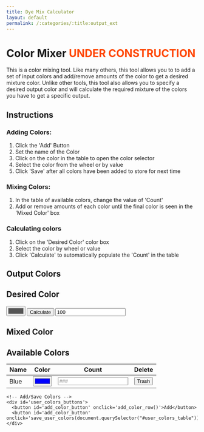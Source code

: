 ```yaml
---
title: Dye Mix Calculator
layout: default
permalink: /:categories/:title:output_ext
---
```


<!-- Custom CSS and javascript -->
<link rel="stylesheet" type="text/css" href="{{ site.baseurl }}color_mixer/css/color_mixer.css">
<script src='{{ site.baseurl }}color_mixer/js/color_mixer.js'></script>

<!-- NNLS Solver Library -->
<script src="https://cdn.jsdelivr.net/npm/ml-fcnnls@1.1.0/fcnnls.min.js"></script>
<script src="https://cdn.jsdelivr.net/npm/ml-matrix@6.5.0/matrix.umd.min.js"></script>


# Color Mixer  <b style='color:orangered;'>UNDER CONSTRUCTION</b>

This is a color mixing tool. Like many others, this tool allows you to to add a set of input colors 
and add/remove amounts of the color to get a desired mixture color. 
Unlike other tools, this tool also allows you to specify a desired output color and will calculate
the required mixture of the colors you have to get a specific output.


## Instructions

### Adding Colors:

1. Click the 'Add' Button
1. Set the name of the Color
1. Click on the color in the table to open the color selector
1. Select the color from the wheel or by value
1. Click 'Save' after all colors have been added to store for next time


### Mixing Colors:

1. In the table of available colors, change the value of 'Count'
1. Add or remove amounts of each color until the final color is seen in the 'Mixed Color' box


### Calculating colors

1. Click on the 'Desired Color' color box
1. Select the color by wheel or value
1. Click 'Calculate' to automatically populate the 'Count' in the table


<h2>Output Colors</h2>
<div id='desired_and_mixed_color'>

  <div id='desired_color_and_header' class='color_viewer'>
    <h2>Desired Color</h2>
    <input type='color' name='desired_color' id='desired_color' class='color_selection' value='#555555'>
    <button onclick='calculate_desired_color()'>Calculate</button>
    <input type='number' min=0 value=100 id='desired_total_count'>
  </div>

  <div id='mixed_color_and_header' class='color_viewer'>
    <h2>Mixed Color</h2>
    <div id='mixed_color' class='color_selection' style='background:#555555'></div>
  </div>

</div>

  <h2>Available Colors</h2>
  <!-- Colors Available for Mixing -->
  <div id='user_colors'>
    <!-- Color Table -->
    <template id='user_colors_table_row_template'>
      <tr>
        <td contenteditable=True>Blue</td>
        <td><input type='color' value='#0000ff'></td>
        <td><input type='number' min=0 placeholder='###'></td>
        <td><button onclick='remove_color_row(this)'>Trash</button></td>
      </tr>
    </template>
    <table id='user_colors_table' oninput="update_mixed_color(this)">
      <thead>
        <tr>
          <th>Name</th><th>Color</th><th>Count</th><th>Delete</th>
        </tr>
      </thead>
      <tbody>
        <tr>
          <td contenteditable=True>Blue</td>
          <td><input type='color' value='#0000ff'></td>
          <td><input type='number' min=0 placeholder='###'></td>
          <td><button onclick='remove_color_row(this)'>Trash</button></td>
        </tr>
      </tbody>
    </table>

    <!-- Add/Save Colors -->
    <div id='user_colors_buttons'>
      <button id='add_color_button' onclick='add_color_row()'>Add</button>
      <button id='add_color_button' onclick='save_user_colors(document.querySelector("#user_colors_table"))'>Save</button>
    </div>

  </div>
  

